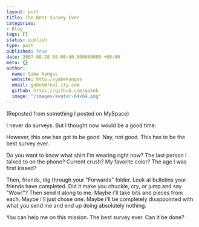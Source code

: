 ```yaml
---
layout: post
title: The Best Survey Ever
categories:
- Blog
tags: []
status: publish
type: post
published: true
date: 2007-08-28 08:00:40.000000000 +00:00
meta: {}
author:
  name: Gabe Kangas
  website: http://gabekangas
  email: gabek@real-ity.com
  github: https://github.com/gabek
  image: "/images/avatar-64x64.png"
---
```

(Reposted from something I posted on MySpace)

I never do surveys. But I thought now would be a good time.

However, this one has got to be good. Nay, not good. This has to be the best survey ever.

Do you want to know what shirt I\'m wearing right now? The last person I talked to on the phone? Current crush? My favorite color? The age I was first kissed?

Then, friends, dig through your \"Forwards\" folder. Look at bulletins your friends have completed. Did it make you chuckle, cry, or jump and say \"Wow!\"? Then send it along to me. Maybe i\'ll take bits and pieces from each. Maybe i\'ll just chose one. Maybe i\'ll be completely disappointed with what you send me and end up doing absolutely nothing.

You can help me on this mission. The best survey ever. Can it be done?
